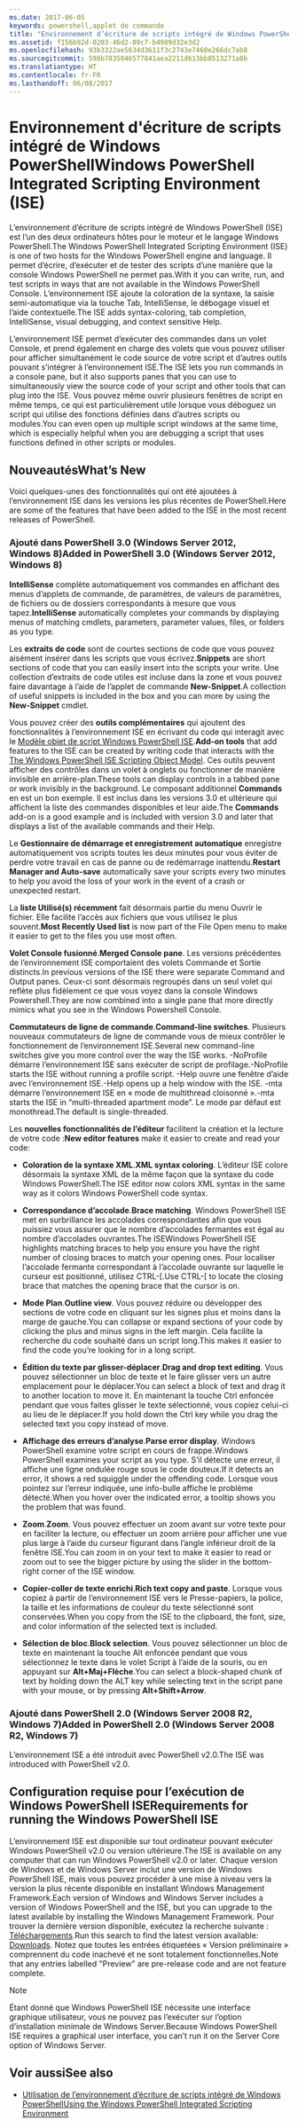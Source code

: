 ```yaml
---
ms.date: 2017-06-05
keywords: powershell,applet de commande
title: "Environnement d’écriture de scripts intégré de Windows PowerShell ISE"
ms.assetid: f156b92d-0203-46d2-89c7-b4989d32e3d2
ms.openlocfilehash: 93b3322ae5634d3611f3c2743e7460e266dc7ab8
ms.sourcegitcommit: 598b7835046577841aea2211d613bb8513271a8b
ms.translationtype: HT
ms.contentlocale: fr-FR
ms.lasthandoff: 06/08/2017
---
```

# <a name="windows-powershell-integrated-scripting-environment-ise"></a><span data-ttu-id="084fe-103">Environnement d'écriture de scripts intégré de Windows PowerShell</span><span class="sxs-lookup"><span data-stu-id="084fe-103">Windows PowerShell Integrated Scripting Environment (ISE)</span></span>
<span data-ttu-id="084fe-104">L’environnement d’écriture de scripts intégré de Windows PowerShell (ISE) est l’un des deux ordinateurs hôtes pour le moteur et le langage Windows PowerShell.</span><span class="sxs-lookup"><span data-stu-id="084fe-104">The Windows PowerShell Integrated Scripting Environment (ISE) is one of two hosts for the Windows PowerShell engine and language.</span></span> <span data-ttu-id="084fe-105">Il permet d’écrire, d’exécuter et de tester des scripts d’une manière que la console Windows PowerShell ne permet pas.</span><span class="sxs-lookup"><span data-stu-id="084fe-105">With it you can write, run, and test scripts in ways that are not available in the Windows PowerShell Console.</span></span> <span data-ttu-id="084fe-106">L’environnement ISE ajoute la coloration de la syntaxe, la saisie semi-automatique via la touche Tab, IntelliSense, le débogage visuel et l’aide contextuelle.</span><span class="sxs-lookup"><span data-stu-id="084fe-106">The ISE adds syntax-coloring, tab completion, IntelliSense, visual debugging, and context sensitive Help.</span></span>

<span data-ttu-id="084fe-107">L’environnement ISE permet d’exécuter des commandes dans un volet Console, et prend également en charge des volets que vous pouvez utiliser pour afficher simultanément le code source de votre script et d’autres outils pouvant s’intégrer à l’environnement ISE.</span><span class="sxs-lookup"><span data-stu-id="084fe-107">The ISE lets you run commands in a console pane, but it also supports panes that you can use to simultaneously view the source code of your script and other tools that can plug into the ISE.</span></span> <span data-ttu-id="084fe-108">Vous pouvez même ouvrir plusieurs fenêtres de script en même temps, ce qui est particulièrement utile lorsque vous déboguez un script qui utilise des fonctions définies dans d’autres scripts ou modules.</span><span class="sxs-lookup"><span data-stu-id="084fe-108">You can even open up multiple script windows at the same time, which is especially helpful when you are debugging a script that uses functions defined in other scripts or modules.</span></span>

## <a name="whats-new"></a><span data-ttu-id="084fe-109">Nouveautés</span><span class="sxs-lookup"><span data-stu-id="084fe-109">What’s New</span></span>
<span data-ttu-id="084fe-110">Voici quelques-unes des fonctionnalités qui ont été ajoutées à l’environnement ISE dans les versions les plus récentes de PowerShell.</span><span class="sxs-lookup"><span data-stu-id="084fe-110">Here are some of the features that have been added to the ISE in the most recent releases of PowerShell.</span></span>

### <a name="added-in-powershell-30-windows-server-2012-windows-8"></a><span data-ttu-id="084fe-111">Ajouté dans PowerShell 3.0 (Windows Server 2012, Windows 8)</span><span class="sxs-lookup"><span data-stu-id="084fe-111">Added in PowerShell 3.0 (Windows Server 2012, Windows 8)</span></span>
<span data-ttu-id="084fe-112">**IntelliSense** complète automatiquement vos commandes en affichant des menus d’applets de commande, de paramètres, de valeurs de paramètres, de fichiers ou de dossiers correspondants à mesure que vous tapez.</span><span class="sxs-lookup"><span data-stu-id="084fe-112">**IntelliSense** automatically completes your commands by displaying menus of matching cmdlets, parameters, parameter values, files, or folders as you type.</span></span>

<span data-ttu-id="084fe-113">Les **extraits de code** sont de courtes sections de code que vous pouvez aisément insérer dans les scripts que vous écrivez.</span><span class="sxs-lookup"><span data-stu-id="084fe-113">**Snippets** are short sections of code that you can easily insert into the scripts your write.</span></span> <span data-ttu-id="084fe-114">Une collection d’extraits de code utiles est incluse dans la zone et vous pouvez faire davantage à l’aide de l’applet de commande **New-Snippet**.</span><span class="sxs-lookup"><span data-stu-id="084fe-114">A collection of useful snippets is included in the box and you can more by using the **New-Snippet** cmdlet.</span></span>

<span data-ttu-id="084fe-115">Vous pouvez créer des **outils complémentaires** qui ajoutent des fonctionnalités à l’environnement ISE en écrivant du code qui interagit avec le [Modèle objet de script Windows PowerShell ISE](https://technet.microsoft.com/en-us/library/dd819478.aspx).</span><span class="sxs-lookup"><span data-stu-id="084fe-115">**Add-on tools** that add features to the ISE can be created by writing code that interacts with the [The Windows PowerShell ISE Scripting Object Model](https://technet.microsoft.com/en-us/library/dd819478.aspx).</span></span> <span data-ttu-id="084fe-116">Ces outils peuvent afficher des contrôles dans un volet à onglets ou fonctionner de manière invisible en arrière-plan.</span><span class="sxs-lookup"><span data-stu-id="084fe-116">These tools can display controls in a tabbed pane or work invisibly in the background.</span></span> <span data-ttu-id="084fe-117">Le composant additionnel **Commands** en est un bon exemple. Il est inclus dans les versions 3.0 et ultérieure qui affichent la liste des commandes disponibles et leur aide.</span><span class="sxs-lookup"><span data-stu-id="084fe-117">The **Commands** add-on is a good example and is included with version 3.0 and later that displays a list of the available commands and their Help.</span></span>

<span data-ttu-id="084fe-118">Le **Gestionnaire de démarrage et enregistrement automatique** enregistre automatiquement vos scripts toutes les deux minutes pour vous éviter de perdre votre travail en cas de panne ou de redémarrage inattendu.</span><span class="sxs-lookup"><span data-stu-id="084fe-118">**Restart Manager and Auto-save** automatically save your scripts every two minutes to help you avoid the loss of your work in the event of a crash or unexpected restart.</span></span>

<span data-ttu-id="084fe-119">La **liste Utilisé(s) récemment** fait désormais partie du menu Ouvrir le fichier. Elle facilite l’accès aux fichiers que vous utilisez le plus souvent.</span><span class="sxs-lookup"><span data-stu-id="084fe-119">**Most Recently Used list** is now part of the File Open menu to make it easier to get to the files you use most often.</span></span>

<span data-ttu-id="084fe-120">**Volet Console fusionné**.</span><span class="sxs-lookup"><span data-stu-id="084fe-120">**Merged Console pane**.</span></span> <span data-ttu-id="084fe-121">Les versions précédentes de l’environnement ISE comportaient des volets Commande et Sortie distincts.</span><span class="sxs-lookup"><span data-stu-id="084fe-121">In previous versions of the ISE there were separate Command and Output panes.</span></span> <span data-ttu-id="084fe-122">Ceux-ci sont désormais regroupés dans un seul volet qui reflète plus fidèlement ce que vous voyez dans la console Windows Powershell.</span><span class="sxs-lookup"><span data-stu-id="084fe-122">They are now combined into a single pane that more directly mimics what you see in the Windows Powershell Console.</span></span>

<span data-ttu-id="084fe-123">**Commutateurs de ligne de commande**.</span><span class="sxs-lookup"><span data-stu-id="084fe-123">**Command-line switches**.</span></span> <span data-ttu-id="084fe-124">Plusieurs nouveaux commutateurs de ligne de commande vous de mieux contrôler le fonctionnement de l’environnement ISE.</span><span class="sxs-lookup"><span data-stu-id="084fe-124">Several new command-line switches give you more control over the way the ISE works.</span></span> <span data-ttu-id="084fe-125">-NoProfile démarre l’environnement ISE sans exécuter de script de profilage.</span><span class="sxs-lookup"><span data-stu-id="084fe-125">-NoProfile starts the ISE without running a profile script.</span></span> <span data-ttu-id="084fe-126">-Help ouvre une fenêtre d’aide avec l’environnement ISE.</span><span class="sxs-lookup"><span data-stu-id="084fe-126">-Help opens up a help window with the ISE.</span></span> <span data-ttu-id="084fe-127">-mta démarre l’environnement ISE en « mode de multithread cloisonné ».</span><span class="sxs-lookup"><span data-stu-id="084fe-127">-mta starts the ISE in “multi-threaded apartment mode”.</span></span> <span data-ttu-id="084fe-128">Le mode par défaut est monothread.</span><span class="sxs-lookup"><span data-stu-id="084fe-128">The default is single-threaded.</span></span>

<span data-ttu-id="084fe-129">Les **nouvelles fonctionnalités de l’éditeur** facilitent la création et la lecture de votre code :</span><span class="sxs-lookup"><span data-stu-id="084fe-129">**New editor features** make it easier to create and read your code:</span></span>

-   <span data-ttu-id="084fe-130">**Coloration de la syntaxe XML**.</span><span class="sxs-lookup"><span data-stu-id="084fe-130">**XML syntax coloring**.</span></span> <span data-ttu-id="084fe-131">L’éditeur ISE colore désormais la syntaxe XML de la même façon que la syntaxe du code Windows PowerShell.</span><span class="sxs-lookup"><span data-stu-id="084fe-131">The ISE editor now colors XML syntax in the same way as it colors Windows PowerShell code syntax.</span></span>

-   <span data-ttu-id="084fe-132">**Correspondance d’accolade**.</span><span class="sxs-lookup"><span data-stu-id="084fe-132">**Brace matching**.</span></span> <span data-ttu-id="084fe-133">Windows PowerShell ISE met en surbrillance les accolades correspondantes afin que vous puissiez vous assurer que le nombre d’accolades fermantes est égal au nombre d’accolades ouvrantes.</span><span class="sxs-lookup"><span data-stu-id="084fe-133">The ISEWindows PowerShell ISE highlights matching braces to help you ensure you have the right number of closing braces to match your opening ones.</span></span> <span data-ttu-id="084fe-134">Pour localiser l’accolade fermante correspondant à l’accolade ouvrante sur laquelle le curseur est positionné, utilisez CTRL-\[.</span><span class="sxs-lookup"><span data-stu-id="084fe-134">Use CTRL-\[ to locate the closing brace that matches the opening brace that the cursor is on.</span></span>

-   <span data-ttu-id="084fe-135">**Mode Plan**.</span><span class="sxs-lookup"><span data-stu-id="084fe-135">**Outline view**.</span></span> <span data-ttu-id="084fe-136">Vous pouvez réduire ou développer des sections de votre code en cliquant sur les signes plus et moins dans la marge de gauche.</span><span class="sxs-lookup"><span data-stu-id="084fe-136">You can collapse or expand sections of your code by clicking the plus and minus signs in the left margin.</span></span> <span data-ttu-id="084fe-137">Cela facilite la recherche du code souhaité dans un script long.</span><span class="sxs-lookup"><span data-stu-id="084fe-137">This makes it easier to find the code you’re looking for in a long script.</span></span>

-   <span data-ttu-id="084fe-138">**Édition du texte par glisser-déplacer**.</span><span class="sxs-lookup"><span data-stu-id="084fe-138">**Drag and drop text editing**.</span></span> <span data-ttu-id="084fe-139">Vous pouvez sélectionner un bloc de texte et le faire glisser vers un autre emplacement pour le déplacer.</span><span class="sxs-lookup"><span data-stu-id="084fe-139">You can select a block of text and drag it to another location to move it.</span></span> <span data-ttu-id="084fe-140">En maintenant la touche Ctrl enfoncée pendant que vous faites glisser le texte sélectionné, vous copiez celui-ci au lieu de le déplacer.</span><span class="sxs-lookup"><span data-stu-id="084fe-140">If you hold down the Ctrl key while you drag the selected text you copy instead of move.</span></span>

-   <span data-ttu-id="084fe-141">**Affichage des erreurs d’analyse**.</span><span class="sxs-lookup"><span data-stu-id="084fe-141">**Parse error display**.</span></span> <span data-ttu-id="084fe-142">Windows PowerShell examine votre script en cours de frappe.</span><span class="sxs-lookup"><span data-stu-id="084fe-142">Windows PowerShell examines your script as you type.</span></span> <span data-ttu-id="084fe-143">S’il détecte une erreur, il affiche une ligne ondulée rouge sous le code douteux.</span><span class="sxs-lookup"><span data-stu-id="084fe-143">If it detects an error, it shows a red squiggle under the offending code.</span></span> <span data-ttu-id="084fe-144">Lorsque vous pointez sur l’erreur indiquée, une info-bulle affiche le problème détecté.</span><span class="sxs-lookup"><span data-stu-id="084fe-144">When you hover over the indicated error, a tooltip shows you the problem that was found.</span></span>

-   <span data-ttu-id="084fe-145">**Zoom**.</span><span class="sxs-lookup"><span data-stu-id="084fe-145">**Zoom**.</span></span> <span data-ttu-id="084fe-146">Vous pouvez effectuer un zoom avant sur votre texte pour en faciliter la lecture, ou effectuer un zoom arrière pour afficher une vue plus large à l’aide du curseur figurant dans l’angle inférieur droit de la fenêtre ISE.</span><span class="sxs-lookup"><span data-stu-id="084fe-146">You can zoom in on your text to make it easier to read or zoom out to see the bigger picture by using the slider in the bottom-right corner of the ISE window.</span></span>

-   <span data-ttu-id="084fe-147">**Copier-coller de texte enrichi**.</span><span class="sxs-lookup"><span data-stu-id="084fe-147">**Rich text copy and paste**.</span></span> <span data-ttu-id="084fe-148">Lorsque vous copiez à partir de l’environnement ISE vers le Presse-papiers, la police, la taille et les informations de couleur du texte sélectionné sont conservées.</span><span class="sxs-lookup"><span data-stu-id="084fe-148">When you copy from the ISE to the clipboard, the font, size, and color information of the selected text is included.</span></span>

-   <span data-ttu-id="084fe-149">**Sélection de bloc**.</span><span class="sxs-lookup"><span data-stu-id="084fe-149">**Block selection**.</span></span> <span data-ttu-id="084fe-150">Vous pouvez sélectionner un bloc de texte en maintenant la touche Alt enfoncée pendant que vous sélectionnez le texte dans le volet Script à l’aide de la souris, ou en appuyant sur **Alt+Maj+Flèche**.</span><span class="sxs-lookup"><span data-stu-id="084fe-150">You can select a block-shaped chunk of text by holding down the ALT key while selecting text in the script pane with your mouse, or by pressing **Alt+Shift+Arrow**.</span></span>

### <a name="added-in-powershell-20-windows-server-2008-r2-windows-7"></a><span data-ttu-id="084fe-151">Ajouté dans PowerShell 2.0 (Windows Server 2008 R2, Windows 7)</span><span class="sxs-lookup"><span data-stu-id="084fe-151">Added in PowerShell 2.0 (Windows Server 2008 R2, Windows 7)</span></span>
<span data-ttu-id="084fe-152">L’environnement ISE a été introduit avec PowerShell v2.0.</span><span class="sxs-lookup"><span data-stu-id="084fe-152">The ISE was introduced with PowerShell v2.0.</span></span>

## <a name="requirements-for-running-the-windows-powershell-ise"></a><span data-ttu-id="084fe-153">Configuration requise pour l’exécution de Windows PowerShell ISE</span><span class="sxs-lookup"><span data-stu-id="084fe-153">Requirements for running the Windows PowerShell ISE</span></span>
<span data-ttu-id="084fe-154">L’environnement ISE est disponible sur tout ordinateur pouvant exécuter Windows PowerShell v2.0 ou version ultérieure.</span><span class="sxs-lookup"><span data-stu-id="084fe-154">The ISE is available on any computer that can run Windows PowerShell v2.0 or later.</span></span> <span data-ttu-id="084fe-155">Chaque version de Windows et de Windows Server inclut une version de Windows PowerShell ISE, mais vous pouvez procéder à une mise à niveau vers la version la plus récente disponible en installant Windows Management Framework.</span><span class="sxs-lookup"><span data-stu-id="084fe-155">Each version of Windows and Windows Server includes a version of Windows PowerShell and the ISE, but you can upgrade to the latest available by installing the Windows Management Framework.</span></span> <span data-ttu-id="084fe-156">Pour trouver la dernière version disponible, exécutez la recherche suivante : [Téléchargements](http://www.microsoft.com/en-us/search/DownloadResults.aspx?q=%22windows%20management%20framework%22%20PowerShell&sortby=Relevancy~Descending).</span><span class="sxs-lookup"><span data-stu-id="084fe-156">Run this search to find the latest version available: [Downloads](http://www.microsoft.com/en-us/search/DownloadResults.aspx?q=%22windows%20management%20framework%22%20PowerShell&sortby=Relevancy~Descending).</span></span> <span data-ttu-id="084fe-157">Notez que toutes les entrées étiquetées « Version préliminaire » comprennent du code inachevé et ne sont totalement fonctionnelles.</span><span class="sxs-lookup"><span data-stu-id="084fe-157">Note that any entries labelled "Preview" are pre-release code and are not feature complete.</span></span>

> [!NOTE]
> <span data-ttu-id="084fe-158">Étant donné que Windows PowerShell ISE nécessite une interface graphique utilisateur, vous ne pouvez pas l’exécuter sur l’option d’installation minimale de Windows Server.</span><span class="sxs-lookup"><span data-stu-id="084fe-158">Because Windows PowerShell ISE requires a graphical user interface, you can’t run it on the Server Core option of Windows Server.</span></span>

## <a name="see-also"></a><span data-ttu-id="084fe-159">Voir aussi</span><span class="sxs-lookup"><span data-stu-id="084fe-159">See also</span></span>
- [<span data-ttu-id="084fe-160">Utilisation de l’environnement d’écriture de scripts intégré de Windows PowerShell</span><span class="sxs-lookup"><span data-stu-id="084fe-160">Using the Windows PowerShell Integrated Scripting Environment</span></span>](http://technet.microsoft.com/library/cc732148.aspx)

